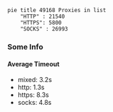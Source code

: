 
```mermaid
pie title 49168 Proxies in list
    "HTTP" : 21540
    "HTTPS": 5800
    "SOCKS" : 26993
```

### Some Info
#### Average Timeout

- mixed: 3.2s
- http: 1.3s
- https: 8.3s
- socks: 4.8s
